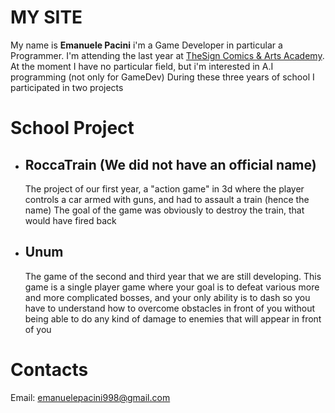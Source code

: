 # MY SITE

My name is **Emanuele Pacini** i'm a Game Developer in particular a Programmer.
I'm attending the last year at [TheSign Comics & Arts Academy](https://thesign.academy/).
At the moment I have no particular field, but i'm interested in A.I programming (not only for GameDev)
During these three years of school I participated in two projects

# School Project
* ## RoccaTrain  (We did not have an official name)

  The project of our first year, a "action game" in 3d where the player controls a car armed with guns, and had to assault a train (hence the name)
  The goal of the game was obviously to destroy the train, that would have fired back

* ## Unum

  The game of the second and third year that we are still developing.
  This game is a single player game where your goal is to defeat various more and more complicated bosses, and your only ability is to       dash so you have to understand how to overcome obstacles in front of you without being able to do any kind of damage to enemies that
  will appear in front of you
  

  
  
# Contacts
 Email: <emanuelepacini998@gmail.com>

